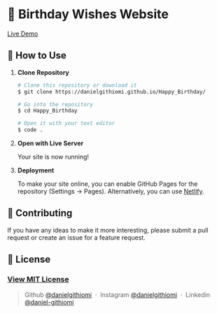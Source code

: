 # 🎉 Birthday Wishes Website

[Live Demo](https://danielgithiomi.github.io/Happy_Birthday/)

## 🚀 How to Use

1. **Clone Repository**

    ```bash
    # Clone this repository or download it
    $ git clone https://danielgithiomi.github.io/Happy_Birthday/

    # Go into the repository
    $ cd Happy_Birthday

    # Open it with your text editor
    $ code .
    ```

2. **Open with Live Server**

    Your site is now running!

3. **Deployment**

    To make your site online, you can enable GitHub Pages for the repository (Settings -> Pages). Alternatively, you can use [Netlify](https://www.netlify.com/).

## 📝 Contributing

If you have any ideas to make it more interesting, please submit a pull request or create an issue for a feature request.

## 🤝 License

### [View MIT License](LICENSE)

> Github [@danielgithiomi](https://github.com/danielgithiomi) &nbsp;&middot;&nbsp;
> Instagram [@danielgithiomi](https://instagram.com/danielgithiomi) &nbsp;&middot;&nbsp;
> Linkedin [@daniel-githiomi](https://www.linkedin.com/in/daniel-githiomi/)
